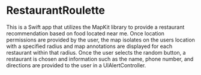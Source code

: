 # RestaurantRoulette
This is a Swift app that utilizes the MapKit library to provide a restaurant recommendation based on food located near me. Once location permissions are provided by the user, the map isolates on the users location with a specified radius and map annotations are displayed for each restaurant within that radius. Once the user selects the random button, a restaurant is chosen and information such as the name, phone number, and directions are provided to the user in a UIAlertController.
